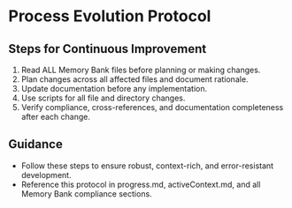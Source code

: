 # Process Evolution Protocol

## Steps for Continuous Improvement
1. Read ALL Memory Bank files before planning or making changes.
2. Plan changes across all affected files and document rationale.
3. Update documentation before any implementation.
4. Use scripts for all file and directory changes.
5. Verify compliance, cross-references, and documentation completeness after each change.

## Guidance
- Follow these steps to ensure robust, context-rich, and error-resistant development.
- Reference this protocol in progress.md, activeContext.md, and all Memory Bank compliance sections.
